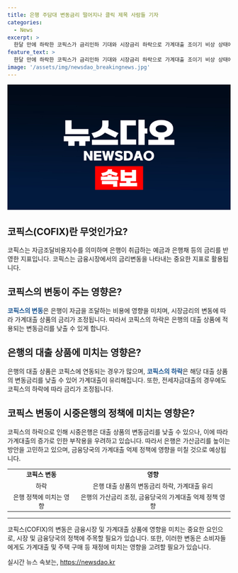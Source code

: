 ```yaml
---
title: 은행 주담대 변동금리 떨어지나 클릭 제목 사람들 기자
categories:
  - News
excerpt: >
  한달 만에 하락한 코픽스가 금리인하 기대와 시장금리 하락으로 가계대출 조이기 비상 상태에 돌입하고 있다. 코픽스는 5월에 상승하며 반전했지만, 6월에 다시 하락했다. 이에 은행 주담대 변동금리도 내려가며, 주택담보대출과 전세자금대출 금리도 인하된다. 은행은 가계대출 억제를 위해 금리를 인상할지 여부에 대한 고민 속에 있다.
feature_text: >
  한달 만에 하락한 코픽스가 금리인하 기대와 시장금리 하락으로 가계대출 조이기 비상 상태에 돌입하고 있다. 코픽스는 5월에 상승하며 반전했지만, 6월에 다시 하락했다. 이에 은행 주담대 변동금리도 내려가며, 주택담보대출과 전세자금대출 금리도 인하된다. 은행은 가계대출 억제를 위해 금리를 인상할지 여부에 대한 고민 속에 있다.
image: '/assets/img/newsdao_breakingnews.jpg'
---
```


<p><img src="/assets/img/newsdao_breakingnews.jpg" alt="koreaapp 속보" /></p>

<h2 data-ke-size="size26">코픽스(COFIX)란 무엇인가요?</h2>

<p data-ke-size="size16">코픽스는 자금조달비용지수를 의미하며 은행이 취급하는 예금과 은행채 등의 금리를 반영한 지표입니다. 코픽스는 금융시장에서의 금리변동을 나타내는 중요한 지표로 활용됩니다.</p>

<h2 data-ke-size="size26">코픽스의 변동이 주는 영향은?</h2>

<p data-ke-size="size16"><b><span style="color: #1a5490;">코픽스의 변동</span></b>은 은행이 자금을 조달하는 비용에 영향을 미치며, 시장금리의 변동에 따라 가계대출 상품의 금리가 조정됩니다. 따라서 코픽스의 하락은 은행의 대출 상품에 적용되는 변동금리를 낮출 수 있게 합니다.</p>

<h2 data-ke-size="size26">은행의 대출 상품에 미치는 영향은?</h2>

<p data-ke-size="size16">은행의 대출 상품은 코픽스에 연동되는 경우가 많으며, <b><span style="color: #1a5490;">코픽스의 하락</span></b>은 해당 대출 상품의 변동금리를 낮출 수 있어 가계대출이 유리해집니다. 또한, 전세자금대출의 경우에도 코픽스의 하락에 따라 금리가 조정됩니다.</p>

<h2 data-ke-size="size26">코픽스 변동이 시중은행의 정책에 미치는 영향은?</h2>

<p data-ke-size="size16">코픽스의 하락으로 인해 시중은행은 대출 상품의 변동금리를 낮출 수 있으나, 이에 따라 가계대출의 증가로 인한 부작용을 우려하고 있습니다. 따라서 은행은 가산금리를 높이는 방안을 고민하고 있으며, 금융당국의 가계대출 억제 정책에 영향을 미칠 것으로 예상됩니다.</p>

<table>
    <tr>
        <td style="text-align: center; height: 17px;"><b>코픽스 변동</b></td>
        <td style="text-align: center; height: 17px;"><b>영향</b></td>
    </tr>
    <tr>
        <td style="text-align: center; height: 17px;">하락</td>
        <td style="text-align: center; height: 17px;">은행 대출 상품의 변동금리 하락, 가계대출 유리</td>
    </tr>
    <tr>
        <td style="text-align: center; height: 17px;">은행 정책에 미치는 영향</td>
        <td style="text-align: center; height: 17px;">은행의 가산금리 조정, 금융당국의 가계대출 억제 정책 영향</td>
    </tr>
</table>

 <hr data-ke-align="center" data-ke-style="real" />

<p data-ke-size="size16">코픽스(COFIX)의 변동은 금융시장 및 가계대출 상품에 영향을 미치는 중요한 요인으로, 시장 및 금융당국의 정책에 주목할 필요가 있습니다. 또한, 이러한 변동은 소비자들에게도 가계대출 및 주택 구매 등 재정에 미치는 영향을 고려할 필요가 있습니다.</p>
실시간 뉴스 속보는, <a href="https://newsdao.kr" rel="dofollow">https://newsdao.kr</a>


